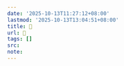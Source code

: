 ```yaml
---
date: '2025-10-13T11:27:12+08:00'
lastmod: '2025-10-13T13:04:51+08:00'
title: 󰖋
url: 󰖋
tags: []
src:
note:
---
```

